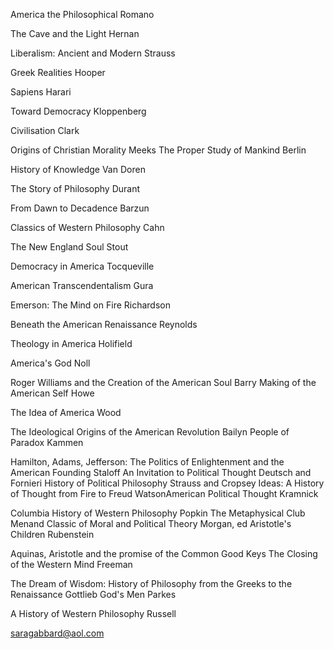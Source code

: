 America the Philosophical Romano

The Cave and the Light Hernan

Liberalism: Ancient and Modern Strauss

Greek Realities Hooper

Sapiens Harari

Toward Democracy Kloppenberg

Civilisation Clark

Origins of Christian Morality Meeks
The Proper Study of Mankind Berlin

History of Knowledge Van Doren

The Story of Philosophy Durant

From Dawn to Decadence Barzun

Classics of Western Philosophy Cahn

The New England Soul Stout

Democracy in America Tocqueville

American Transcendentalism Gura

Emerson: The Mind on Fire Richardson

Beneath the American Renaissance Reynolds

Theology in America Holifield

America's God Noll

Roger Williams and the Creation of the American Soul Barry
Making of the American Self Howe

The Idea of America Wood

The Ideological Origins of the American Revolution Bailyn
People of Paradox Kammen

Hamilton, Adams, Jefferson: The Politics of Enlightenment and the American Founding Staloff
An Invitation to Political Thought Deutsch and Fornieri
History of Political Philosophy Strauss and Cropsey
Ideas: A History of Thought from Fire to Freud WatsonAmerican Political Thought Kramnick

Columbia History of Western Philosophy Popkin
The Metaphysical Club Menand
Classic of Moral and Political Theory Morgan, ed
Aristotle's Children Rubenstein

Aquinas, Aristotle and the promise of the Common Good Keys
The Closing of the Western Mind Freeman

The Dream of Wisdom: History of Philosophy from the Greeks to the Renaissance Gottlieb
God's Men Parkes

A History of Western Philosophy Russell

saragabbard@aol.com